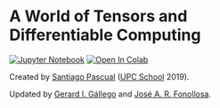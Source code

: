 # A World of Tensors and Differentiable Computing

[![Jupyter Notebook](https://img.shields.io/badge/Jupyter-Notebook-green.svg)](./lab_tensors_todo.ipynb) [![Open In Colab](https://colab.research.google.com/assets/colab-badge.svg)](https://colab.research.google.com/github/telecombcn-dl/labs-all/blob/main/labs/tensors/lab_tensors_todo.ipynb)

Created by [Santiago Pascual](https://scholar.google.es/citations?user=7cVOyh0AAAAJ&hl=ca) ([UPC School](https://www.talent.upc.edu/ing/estudis/formacio/curs/310400/postgrau-artificial-intelligence-deep-learning/) 2019).

Updated by [Gerard I. Gállego](https://www.linkedin.com/in/gerard-gallego/) and [José A. R. Fonollosa](https://www.kaggle.com/jarfo1).
